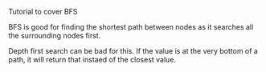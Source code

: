 Tutorial to cover BFS

BFS is good for finding the shortest path between nodes as it searches all the surrounding nodes first. 

Depth first search can be bad for this. If the value is at the very bottom of a path, it will return that instaed of the closest value.